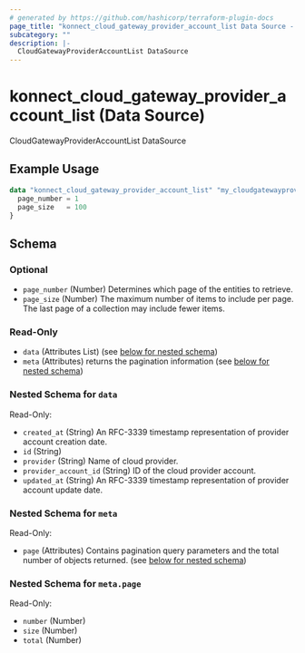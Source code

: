```yaml
---
# generated by https://github.com/hashicorp/terraform-plugin-docs
page_title: "konnect_cloud_gateway_provider_account_list Data Source - terraform-provider-konnect"
subcategory: ""
description: |-
  CloudGatewayProviderAccountList DataSource
---
```


# konnect_cloud_gateway_provider_account_list (Data Source)

CloudGatewayProviderAccountList DataSource

## Example Usage

```terraform
data "konnect_cloud_gateway_provider_account_list" "my_cloudgatewayprovideraccountlist" {
  page_number = 1
  page_size   = 100
}
```

<!-- schema generated by tfplugindocs -->
## Schema

### Optional

- `page_number` (Number) Determines which page of the entities to retrieve.
- `page_size` (Number) The maximum number of items to include per page. The last page of a collection may include fewer items.

### Read-Only

- `data` (Attributes List) (see [below for nested schema](#nestedatt--data))
- `meta` (Attributes) returns the pagination information (see [below for nested schema](#nestedatt--meta))

<a id="nestedatt--data"></a>
### Nested Schema for `data`

Read-Only:

- `created_at` (String) An RFC-3339 timestamp representation of provider account creation date.
- `id` (String)
- `provider` (String) Name of cloud provider.
- `provider_account_id` (String) ID of the cloud provider account.
- `updated_at` (String) An RFC-3339 timestamp representation of provider account update date.


<a id="nestedatt--meta"></a>
### Nested Schema for `meta`

Read-Only:

- `page` (Attributes) Contains pagination query parameters and the total number of objects returned. (see [below for nested schema](#nestedatt--meta--page))

<a id="nestedatt--meta--page"></a>
### Nested Schema for `meta.page`

Read-Only:

- `number` (Number)
- `size` (Number)
- `total` (Number)
